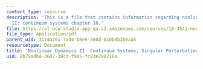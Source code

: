 ```yaml
---
content_type: resource
description: 'This is a file that contains information regarding nonlinear dynamics
  II: continuum systems chapter 16.'
file: https://ol-ocw-studio-app-qa.s3.amazonaws.com/courses/18-354j-nonlinear-dynamics-ii-continuum-systems-spring-2015/0b79adb436d738cdf985fc83e298210a_MIT18_354JS15_Ch16.pdf
file_type: application/pdf
parent_uid: 3174a261-7ad4-b8e9-a80d-6c0b8b3b0aa5
resourcetype: Document
title: 'Nonlinear Dynamics II: Continuum Systems, Singular Perturbations'
uid: 0b79adb4-36d7-38cd-f985-fc83e298210a
---
```


